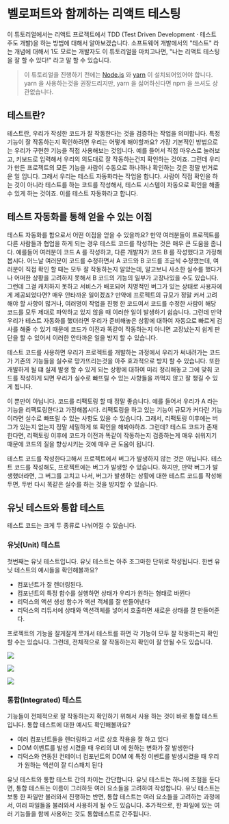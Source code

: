 # 벨로퍼트와 함께하는 리액트 테스팅

이 튜토리얼에서는 리액트 프로젝트에서 TDD (Test Driven Development · 테스트 주도 개발)을 하는 방법에 대해서 알아보겠습니다. 소프트웨어 개발에서의 "테스트" 라는 개념에 대해서 1도 모르는 개발자도 이 튜토리얼을 마치고나면, "나는 리액트 테스팅을 잘 할 수 있다!" 라고 말 할 수 있습니다.

> 이 튜토리얼을 진행하기 전에는 [Node.js](https://nodejs.org/ko/) 와 [yarn](https://yarnpkg.com/lang/en/) 이 설치되어있어야 합니다. yarn 을 사용하는것을 권장드리지만, yarn 을 싫어하신다면 npm 을 쓰셔도 상관없습니다.

## 테스트란?

테스트란, 우리가 작성한 코드가 잘 작동한다는 것을 검증하는 작업을 의미합니다. 특정 기능이 잘 작동하는지 확인하려면 우리는 어떻게 해야할까요? 가장 기본적인 방법으로는 우리가 구현한 기능을 직접 사용해보는 것입니다. 예를 들어서 직접 마우스로 눌러보고, 키보드로 입력해서 우리의 의도대로 잘 작동하는건지 확인하는 것이죠.
그런데 우리가 만든 프로젝트의 모든 기능을 사람이 수동으로 하나하나 확인하는 것은 정말 번거로운 일 입니다. 그래서 우리는 테스트 자동화라는 작업을 합니다. 사람이 직접 확인을 하는 것이 아니라 테스트를 하는 코드를 작성해서, 테스트 시스템이 자동으로 확인을 해줄 수 있게 하는 것이죠. 이를 테스트 자동화라고 합니다.

## 테스트 자동화를 통해 얻을 수 있는 이점

테스트 자동화를 함으로서 어떤 이점을 얻을 수 있을까요? 만약 여러분들이 프로젝트를 다른 사람들과 협업을 하게 되는 경우 테스트 코드를 작성하는 것은 매우 큰 도움을 줍니다. 예를들어 여러분이 코드 A 를 작성하고, 다른 개발자가 코드 B 를 작성했다고 가정해봅시다. 어느날 여러분이 코드를 수정하면서 A 코드와 B 코드를 조금씩 수정했는데, 여러분이 직접 확인 할 때는 모두 잘 작동하는지 알았는데, 알고보니 사소한 실수를 했다거나 어떠한 상황을 고려하지 못해서 B 코드의 기능의 일부가 고장나있을 수도 있습니다. 그런데 그걸 캐치하지 못하고 서비스가 배포되어 치명적인 버그가 있는 상태로 사용자에게 제공되었다면? 매우 안타까운 일이겠죠? 만약에 프로젝트의 규모가 정말 커서 고려해야 할 사항이 많거나, 여러명이 작업을 진행 한 코드여서 코드를 수정한 사람이 해당 코드를 모두 제대로 파악하고 있지 않을 때 이러한 일이 발생하기 쉽습니다. 그런데 만약 우리가 테스트 자동화를 했더라면 우리가 준비해놓은 상황에 대하여 자동으로 빠르게 검사를 해줄 수 있기 때문에 코드가 이전과 똑같이 작동하는지 아니면 고장났는지 쉽게 판단을 할 수 있어서 이러한 안타까운 일을 방지 할 수 있습니다.

테스트 코드를 사용하면 우리가 프로젝트를 개발하는 과정에서 우리가 써내려가는 코드가 기존의 기능들을 실수로 망가뜨리는것을 아주 효과적으로 방지 할 수 있습니다. 또한 개발하게 될 떄 실제 발생 할 수 있게 되는 상황에 대하여 미리 정리해놓고 그에 맞춰 코드를 작성하게 되면 우리가 실수로 빠뜨릴 수 있는 사항들을 까먹지 않고 잘 챙길 수 있게 됩니다.

이 뿐만이 아닙니다. 코드를 리팩토링 할 때 정말 좋습니다. 예를 들어서 우리가 A 라는 기능을 리팩토링한다고 가정해봅시다. 리팩토링을 하고 있는 기능이 규모가 커다란 기능이라면 실수로 빠뜨릴 수 있는 사항도 있을 수 있습니다. 그래서, 리팩토링 이후에는 버그가 있는지 없는지 정말 세밀하게 또 확인을 해봐야하죠. 그런데? 테스트 코드가 존재한다면, 리팩토링 이후에 코드가 이전과 똑같이 작동하는지 검증하는게 매우 쉬워지기 때문에 코드의 질을 향상시키는 것에 매우 큰 도움이 됩니다.

테스트 코드를 작성한다고해서 프로젝트에서 버그가 발생하지 않는 것은 아닙니다. 테스트 코드를 작성해도, 프로젝트에는 버그가 발생할 수 있습니다. 하지만, 만약 버그가 발생했더라면, 그 버그를 고치고 나서, 버그가 발생하는 상황에 대한 테스트 코드를 작성해두면, 두번 다시 똑같은 실수를 하는 것을 방지할 수 있습니다.

## 유닛 테스트와 통합 테스트

테스트 코드는 크게 두 종류로 나뉘어질 수 있습니다.

### 유닛(Unit) 테스트

첫번째는 유닛 테스트입니다. 유닛 테스트는 아주 조그마한 단위로 작성됩니다. 한번 유닛 테스트의 예시들을 확인해볼까요?

- 컴포넌트가 잘 렌더링된다.
- 컴포넌트의 특정 함수를 실행하면 상태가 우리가 원하는 형태로 바뀐다
- 리덕스의 액션 생성 함수가 액션 객체를 잘 만들어낸다
- 리덕스의 리듀서에 상태와 액션객체를 넣어서 호출하면 새로운 상태를 잘 만들어준다.

프로젝트의 기능을 잘게잘게 쪼개서 테스트를 하면 각 기능이 모두 잘 작동하는지 확인 할 수는 있습니다. 그런데, 전체적으로 잘 작동하는지 확인이 잘 안될 수도 있습니다.

![](https://cdn-images-1.medium.com/max/1600/1*KoTFh3xRPgkzD0FlzsYKjA.gif)

![](https://cdn-images-1.medium.com/max/1600/1*4-T6VVnULaszi9ydHQ7Sfw.gif)

![](https://media2.giphy.com/media/i5RWkVZzVScmY/giphy.gif?cid=790b76115ce903e8786752696b73dcb3&rid=giphy.gif)

### 통합(Integrated) 테스트

기능들이 전체적으로 잘 작동하는지 확인하기 위해서 사용 하는 것이 바로 통합 테스트입니다. 통합 테스트에 대한 예시도 확인해볼까요?

- 여러 컴포넌트들을 렌더링하고 서로 상호 작용을 잘 하고 있다
- DOM 이벤트를 발생 시켰을 때 우리의 UI 에 원하는 변화가 잘 발생한다
- 리덕스와 연동된 컨테이너 컴포넌트의 DOM 에 특정 이벤트를 발생시켰을 때 우리가 원하는 액션이 잘 디스패치 된다

유닛 테스트와 통합 테스트 간의 차이는 간단합니다. 유닛 테스트는 하나에 초점을 둔다면, 통합 테스트는 이름이 그러하듯 여러 요소들을 고려하여 작성합니다. 유닛 테스트는 보통 한 파일만 불러와서 진행하는 반면, 통합 테스트는 여러 요소들을 고려하는 과정에서, 여러 파일들을 불러와서 사용하게 될 수도 있습니다. 추가적으로, 한 파일에 있는 여러 기능들을 함께 사용하는 것도 통합테스트로 간주됩니다.

